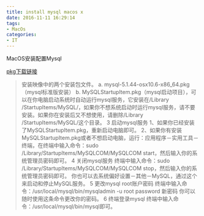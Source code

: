 ```yaml
---
title: install mysql macos x
date: 2016-11-11 16:29:14
tags:
- MacOs
categories:
- IT
---
```

MacOS安装配置Mysql<!--more-->

[pkg下载链接](http://dev.mysql.com/doc/refman/5.6/en/osx-installation-pkg.html)

> 安装映像中的两个安装包文件。
a. mysql-5.1.44-osx10.6-x86_64.pkg（mysql标准版安装）
b. MySQLStartupItem.pkg（mysql启动项目），可以在你电脑启动系统时自动运行mysql服务，它安装在/Library /StartupItems/MySQL/，如果你不想系统启动时运行mysql服务，请不要安装。如果你在安装后又不想使用，请删除/Library /StartupItems/MySQL/这个目录。
3 启动mysql服务
1、如果你已经安装了MySQLStartupItem.pkg，重新启动电脑即可。
2、如果你有安装MySQLStartupItem.pkg或者不想启动电脑，运行：应用程序－实用工具－终端，在终端中输入命令：sudo /Library/StartupItems/MySQLCOM/MySQLCOM start，然后输入你的系统管理员密码即可。
4 关闭mysql服务
终端中输入命令：sudo /Library/StartupItems/MySQLCOM/MySQLCOM stop，然后输入你的系统管理员密码即可。
你也可以去系统偏好设置－其他－MySQL，通过这个来启动和停止MySQL服务。
5 更改mysql root账户密码
终端中输入命令：/usr/local/mysql/bin/mysqladmin -u root password 新密码
你可以随时使用这条命令更改你的密码。
6 终端登录mysql
终端中输入命令：/usr/local/mysql/bin/mysql即可。